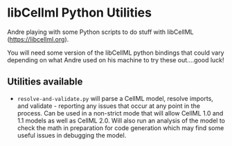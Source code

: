 # libCellml Python Utilities
Andre playing with some Python scripts to do stuff with libCellML (https://libcellml.org).

You will need some version of the libCellML python bindings that could vary depending on what Andre used on his machine to try these out....good luck!

## Utilities available

* `resolve-and-validate.py` will parse a CellML model, resolve imports, and validate - reporting any issues that occur at any point in the process. Can be used in a non-strict mode that will allow CellML 1.0 and 1.1 models as well as CellML 2.0. Will also run an analysis of the model to check the math in preparation for code generation which may find some useful issues in debugging the model.